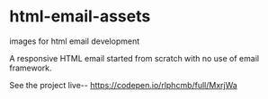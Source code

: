 # html-email-assets
images for html email development

A responsive HTML email started from scratch with no use of email framework.

See the project live-- https://codepen.io/rlphcmb/full/MxrjWa
